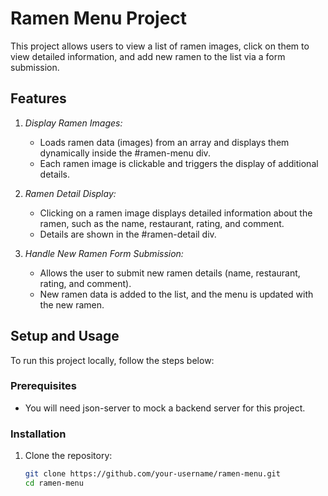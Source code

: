 # Ramen Menu Project

This project allows users to view a list of ramen images, click on them to view detailed information, and add new ramen to the list via a form submission.

## Features

1. *Display Ramen Images:*
   - Loads ramen data (images) from an array and displays them dynamically inside the #ramen-menu div.
   - Each ramen image is clickable and triggers the display of additional details.

2. *Ramen Detail Display:*
   - Clicking on a ramen image displays detailed information about the ramen, such as the name, restaurant, rating, and comment.
   - Details are shown in the #ramen-detail div.

3. *Handle New Ramen Form Submission:*
   - Allows the user to submit new ramen details (name, restaurant, rating, and comment).
   - New ramen data is added to the list, and the menu is updated with the new ramen.

## Setup and Usage

To run this project locally, follow the steps below:

### Prerequisites

- You will need json-server to mock a backend server for this project.
  
### Installation

1. Clone the repository:

   ```bash
   git clone https://github.com/your-username/ramen-menu.git
   cd ramen-menu
